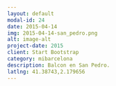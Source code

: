 ```yaml
---
layout: default
modal-id: 24
date: 2015-04-14
img: 2015-04-14-san_pedro.png
alt: image-alt
project-date: 2015
client: Start Bootstrap
category: mibarcelona
description: Balcon en San Pedro.
latlng: 41.38743,2.179656
---
```

